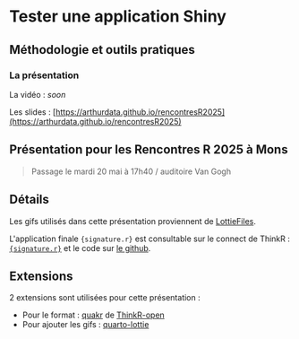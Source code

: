 # Tester une application Shiny

## Méthodologie et outils pratiques


### La présentation

La vidéo : _soon_

Les slides : [https://arthurdata.github.io/rencontresR2025](https://arthurdata.github.io/rencontresR2025)

## Présentation pour les Rencontres R 2025 à Mons

> Passage le mardi 20 mai à 17h40 / auditoire Van Gogh

## Détails

Les gifs utilisés dans cette présentation proviennent de [LottieFiles](https://lottiefiles.com/).

L'application finale `{signature.r}` est consultable sur le connect de ThinkR : [`{signature.r}`](https://connect.thinkr.fr/signature-r/) et le code sur [le github](https://github.com/ThinkR-open/signature.r).

## Extensions

2 extensions sont utilisées pour cette présentation :

- Pour le format : [quakr](https://github.com/ThinkR-open/quakr) de [ThinkR-open](https://github.com/ThinkR-open/)
- Pour ajouter les gifs : [quarto-lottie](https://github.com/ArthurData/quarto-lottie)
